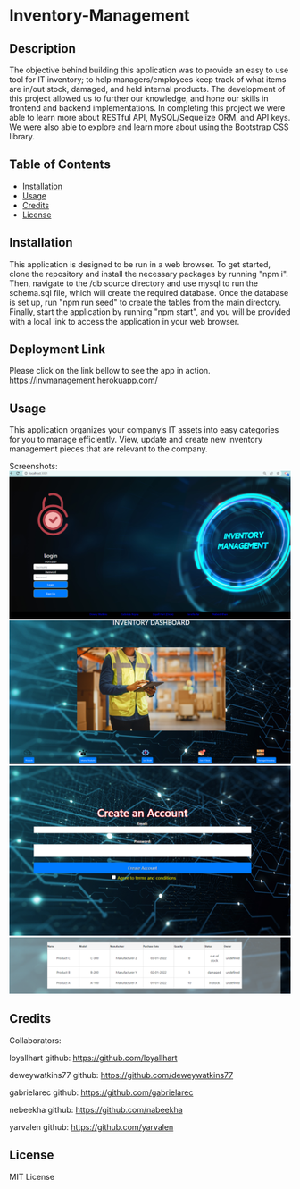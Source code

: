 # Inventory-Management

## Description
The objective behind building this application was to provide an easy to use tool for IT inventory; to help managers/employees keep track of what items are in/out stock, damaged, and held internal products. The development of this project allowed us to further our knowledge, and hone our skills in frontend and backend implementations. In completing this project we were able to learn more about RESTful API, MySQL/Sequelize ORM, and API keys. We were also able to explore and learn more about using the Bootstrap CSS library. 

## Table of Contents
- [Installation](#installation)
- [Usage](#usage)
- [Credits](#credits)
- [License](#license)

## Installation
This application is designed to be run in a web browser. To get started, clone the repository and install the necessary packages by running "npm i". Then, navigate to the /db source directory and use mysql to run the schema.sql file, which will create the required database. Once the database is set up, run "npm run seed" to create the tables from the main directory. Finally, start the application by running "npm start", and you will be provided with a local link to access the application in your web browser.

## Deployment Link
Please click on the link bellow to see the app in action.
https://invmanagement.herokuapp.com/

## Usage
This application organizes your company’s IT assets into easy categories for you to manage efficiently. View, update and create new inventory management pieces that are relevant to the company.

Screenshots:
![image](./images/login1.png) 
![image](./images/dashboard.png) 
![image](./images/create.png) 
![image](./images/table.png) 


## Credits
Collaborators:

loyallhart
github: https://github.com/loyallhart

deweywatkins77
github: https://github.com/deweywatkins77

gabrielarec
github: https://github.com/gabrielarec

nebeekha
github: https://github.com/nabeekha

yarvalen
github: https://github.com/yarvalen


## License
MIT License
